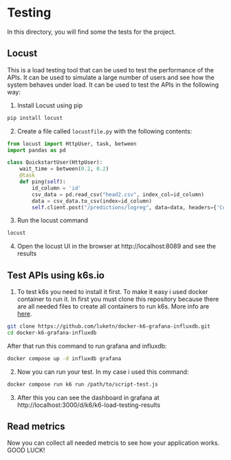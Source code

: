 # Testing
In this directory, you will find some the tests for the project.
## Locust
This is a load testing tool that can be used to test the performance of the APIs. It can be used to simulate a large number of users and see how the system behaves under load. It can be used to test the APIs in the following way:
1. Install Locust using pip
```bash
pip install locust
```
2. Create a file called `locustfile.py` with the following contents:
```python
from locust import HttpUser, task, between
import pandas as pd

class QuickstartUser(HttpUser):
    wait_time = between(0.2, 0.2)
    @task
    def ping(self):
        id_column = 'id'
        csv_data = pd.read_csv("head2.csv", index_col=id_column)
        data = csv_data.to_csv(index=id_column)
        self.client.post("/predictions/logreg", data=data, headers={'Content-Type': 'text/csv'})
```
3. Run the locust command
```bash
locust
```
4. Open the locust UI in the browser at http://localhost:8089 and see the results

## Test APIs using k6s.io
1. To test k6s you need to install it first. To make it easy i used docker container to run it. In first you must clone this repository because there are all needed files to create all containers to run k6s. More info are [here](https://webcache.googleusercontent.com/search?q=cache:https://medium.com/swlh/beautiful-load-testing-with-k6-and-docker-compose-4454edb3a2e3).
```bash
git clone https://github.com/luketn/docker-k6-grafana-influxdb.git
cd docker-k6-grafana-influxdb
```
After that run this command to run grafana and influxdb:
```bash
docker compose up -d influxdb grafana
```
2. Now you can run your test. In my case i used this command:
```bash
docker compose run k6 run /path/to/script-test.js
```
3. After this you can see the dashboard in grafana at http://localhost:3000/d/k6/k6-load-testing-results 

## Read metrics
Now you can collect all needed metrcis to see how your application works. GOOD LUCK!